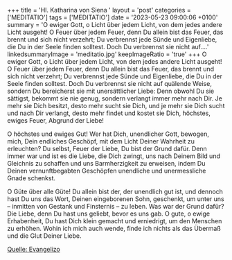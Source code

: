 +++
title = 'Hl. Katharina von Siena  '
layout = 'post'
categories = ['MEDITATIO']
tags = ['MEDITATIO']
date = '2023-05-23 09:00:06 +0100'
summary = 'O ewiger Gott, o Licht über jedem Licht, von dem jedes andere Licht ausgeht! O Feuer über jedem Feuer, denn Du allein bist das Feuer, das brennt und sich nicht verzehrt; Du verbrennst jede Sünde und Eigenliebe, die Du in der Seele finden solltest. Doch Du verbrennst sie nicht auf....'
linkedsummaryImage = 'meditatio.jpg'
keepImageRatio = 'true'
+++
O ewiger Gott, o Licht über jedem Licht, von dem jedes andere Licht ausgeht! O Feuer über jedem Feuer, denn Du allein bist das Feuer, das brennt und sich nicht verzehrt; Du verbrennst jede Sünde und Eigenliebe, die Du in der Seele finden solltest. Doch Du verbrennst sie nicht auf quälende Weise, sondern Du bereicherst sie mit unersättlicher Liebe: Denn obwohl Du sie sättigst, bekommt sie nie genug, sondern verlangt immer mehr nach Dir.<!--more--> Je mehr sie Dich besitzt, desto mehr sucht sie Dich, und je mehr sie Dich sucht und nach Dir verlangt, desto mehr findet und kostet sie Dich, höchstes, ewiges Feuer, Abgrund der Liebe!

O höchstes und ewiges Gut! Wer hat Dich, unendlicher Gott, bewogen, mich, Dein endliches Geschöpf, mit dem Licht Deiner Wahrheit zu erleuchten? Du selbst, Feuer der Liebe, Du bist der Grund dafür. Denn immer war und ist es die Liebe, die Dich zwingt, uns nach Deinem Bild und Gleichnis zu schaffen und uns Barmherzigkeit zu erweisen, indem Du Deinen vernunftbegabten Geschöpfen unendliche und unermessliche Gnade schenkst.

O Güte über alle Güte! Du allein bist der, der unendlich gut ist, und dennoch hast Du uns das Wort, Deinen eingeborenen Sohn, geschenkt, um unter uns – inmitten von Gestank und Finsternis – zu leben. Was war der Grund dafür? Die Liebe, denn Du hast uns geliebt, bevor es uns gab. O gute, o ewige Erhabenheit, Du hast Dich klein gemacht und erniedrigt, um den Menschen zu erhöhen. Wohin ich mich auch wende, finde ich nichts als das Übermaß und die Glut Deiner Liebe.


[Quelle: Evangelizo](https://evangeliumtagfuertag.org/DE/gospel)
